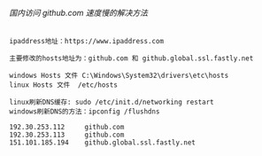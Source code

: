 ###### 国内访问 github.com 速度慢的解决方法
    ipaddress地址：https://www.ipaddress.com

    主要修改的hosts地址为：github.com 和 github.global.ssl.fastly.net

    windows Hosts 文件 C:\Windows\System32\drivers\etc\hosts
    linux Hosts 文件  /etc/hosts
 
    linux刷新DNS缓存: sudo /etc/init.d/networking restart
    windows刷新DNS的方法：ipconfig /flushdns
    
    192.30.253.112     github.com	
    192.30.253.113     github.com
    151.101.185.194    github.global.ssl.fastly.net